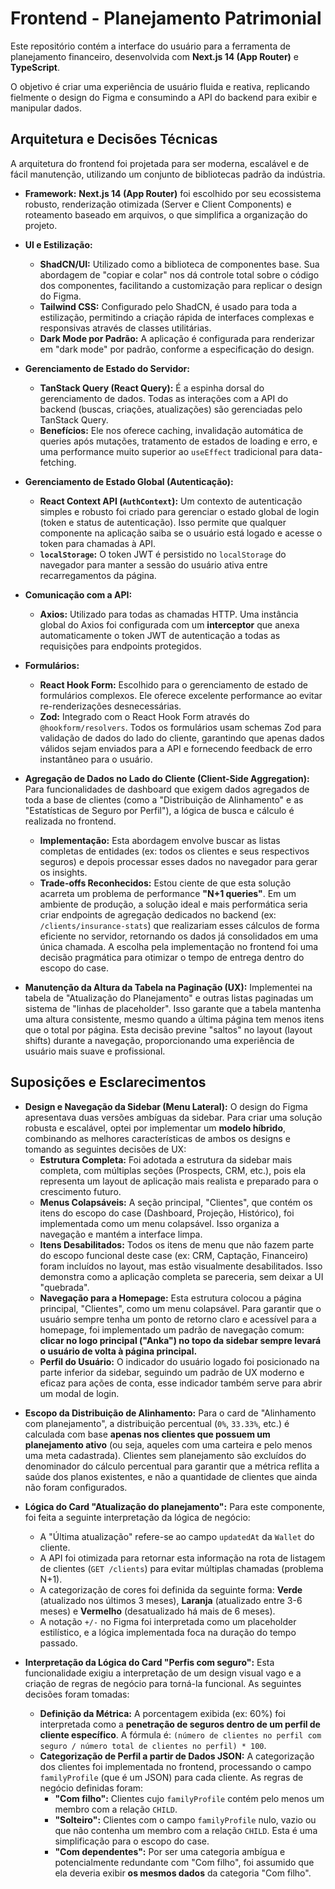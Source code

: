 # Frontend - Planejamento Patrimonial

Este repositório contém a interface do usuário para a ferramenta de planejamento financeiro, desenvolvida com **Next.js 14 (App Router)** e **TypeScript**.

O objetivo é criar uma experiência de usuário fluida e reativa, replicando fielmente o design do Figma e consumindo a API do backend para exibir e manipular dados.

## Arquitetura e Decisões Técnicas

A arquitetura do frontend foi projetada para ser moderna, escalável e de fácil manutenção, utilizando um conjunto de bibliotecas padrão da indústria.

-   **Framework:** **Next.js 14 (App Router)** foi escolhido por seu ecossistema robusto, renderização otimizada (Server e Client Components) e roteamento baseado em arquivos, o que simplifica a organização do projeto.

-   **UI e Estilização:**

    -   **ShadCN/UI:** Utilizado como a biblioteca de componentes base. Sua abordagem de "copiar e colar" nos dá controle total sobre o código dos componentes, facilitando a customização para replicar o design do Figma.
    -   **Tailwind CSS:** Configurado pelo ShadCN, é usado para toda a estilização, permitindo a criação rápida de interfaces complexas e responsivas através de classes utilitárias.
    -   **Dark Mode por Padrão:** A aplicação é configurada para renderizar em "dark mode" por padrão, conforme a especificação do design.

-   **Gerenciamento de Estado do Servidor:**

    -   **TanStack Query (React Query):** É a espinha dorsal do gerenciamento de dados. Todas as interações com a API do backend (buscas, criações, atualizações) são gerenciadas pelo TanStack Query.
    -   **Benefícios:** Ele nos oferece caching, invalidação automática de queries após mutações, tratamento de estados de loading e erro, e uma performance muito superior ao `useEffect` tradicional para data-fetching.

-   **Gerenciamento de Estado Global (Autenticação):**

    -   **React Context API (`AuthContext`):** Um contexto de autenticação simples e robusto foi criado para gerenciar o estado global de login (token e status de autenticação). Isso permite que qualquer componente na aplicação saiba se o usuário está logado e acesse o token para chamadas à API.
    -   **`localStorage`:** O token JWT é persistido no `localStorage` do navegador para manter a sessão do usuário ativa entre recarregamentos da página.

-   **Comunicação com a API:**

    -   **Axios:** Utilizado para todas as chamadas HTTP. Uma instância global do Axios foi configurada com um **interceptor** que anexa automaticamente o token JWT de autenticação a todas as requisições para endpoints protegidos.

-   **Formulários:**

    -   **React Hook Form:** Escolhido para o gerenciamento de estado de formulários complexos. Ele oferece excelente performance ao evitar re-renderizações desnecessárias.
    -   **Zod:** Integrado com o React Hook Form através do `@hookform/resolvers`. Todos os formulários usam schemas Zod para validação de dados do lado do cliente, garantindo que apenas dados válidos sejam enviados para a API e fornecendo feedback de erro instantâneo para o usuário.

-   **Agregação de Dados no Lado do Cliente (Client-Side Aggregation):** Para funcionalidades de dashboard que exigem dados agregados de toda a base de clientes (como a "Distribuição de Alinhamento" e as "Estatísticas de Seguro por Perfil"), a lógica de busca e cálculo é realizada no frontend.

    -   **Implementação:** Esta abordagem envolve buscar as listas completas de entidades (ex: todos os clientes e seus respectivos seguros) e depois processar esses dados no navegador para gerar os insights.
    -   **Trade-offs Reconhecidos:** Estou ciente de que esta solução acarreta um problema de performance **"N+1 queries"**. Em um ambiente de produção, a solução ideal e mais performática seria criar endpoints de agregação dedicados no backend (ex: `/clients/insurance-stats`) que realizariam esses cálculos de forma eficiente no servidor, retornando os dados já consolidados em uma única chamada. A escolha pela implementação no frontend foi uma decisão pragmática para otimizar o tempo de entrega dentro do escopo do case.

-   **Manutenção da Altura da Tabela na Paginação (UX):** Implementei na tabela de "Atualização do Planejamento" e outras listas paginadas um sistema de "linhas de placeholder". Isso garante que a tabela mantenha uma altura consistente, mesmo quando a última página tem menos itens que o total por página. Esta decisão previne "saltos" no layout (layout shifts) durante a navegação, proporcionando uma experiência de usuário mais suave e profissional.

## Suposições e Esclarecimentos

-   **Design e Navegação da Sidebar (Menu Lateral):** O design do Figma apresentava duas versões ambíguas da sidebar. Para criar uma solução robusta e escalável, optei por implementar um **modelo híbrido**, combinando as melhores características de ambos os designs e tomando as seguintes decisões de UX:
    -   **Estrutura Completa:** Foi adotada a estrutura da sidebar mais completa, com múltiplas seções (Prospects, CRM, etc.), pois ela representa um layout de aplicação mais realista e preparado para o crescimento futuro.
    -   **Menus Colapsáveis:** A seção principal, "Clientes", que contém os itens do escopo do case (Dashboard, Projeção, Histórico), foi implementada como um menu colapsável. Isso organiza a navegação e mantém a interface limpa.
    -   **Itens Desabilitados:** Todos os itens de menu que não fazem parte do escopo funcional deste case (ex: CRM, Captação, Financeiro) foram incluídos no layout, mas estão visualmente desabilitados. Isso demonstra como a aplicação completa se pareceria, sem deixar a UI "quebrada".
    -   **Navegação para a Homepage:** Esta estrutura colocou a página principal, "Clientes", como um menu colapsável. Para garantir que o usuário sempre tenha um ponto de retorno claro e acessível para a homepage, foi implementado um padrão de navegação comum: **clicar no logo principal ("Anka") no topo da sidebar sempre levará o usuário de volta à página principal.**
    -   **Perfil do Usuário:** O indicador do usuário logado foi posicionado na parte inferior da sidebar, seguindo um padrão de UX moderno e eficaz para ações de conta, esse indicador também serve para abrir um modal de login.

*   **Escopo da Distribuição de Alinhamento:** Para o card de "Alinhamento com planejamento", a distribuição percentual (`0%`, `33.33%`, etc.) é calculada com base **apenas nos clientes que possuem um planejamento ativo** (ou seja, aqueles com uma carteira e pelo menos uma meta cadastrada). Clientes sem planejamento são excluídos do denominador do cálculo percentual para garantir que a métrica reflita a saúde dos planos existentes, e não a quantidade de clientes que ainda não foram configurados.

*   **Lógica do Card "Atualização do planejamento":** Para este componente, foi feita a seguinte interpretação da lógica de negócio:

    -   A "Última atualização" refere-se ao campo `updatedAt` da `Wallet` do cliente.
    -   A API foi otimizada para retornar esta informação na rota de listagem de clientes (`GET /clients`) para evitar múltiplas chamadas (problema N+1).
    -   A categorização de cores foi definida da seguinte forma: **Verde** (atualizado nos últimos 3 meses), **Laranja** (atualizado entre 3-6 meses) e **Vermelho** (desatualizado há mais de 6 meses).
    -   A notação `+/-` no Figma foi interpretada como um placeholder estilístico, e a lógica implementada foca na duração do tempo passado.

*   **Interpretação da Lógica do Card "Perfis com seguro":** Esta funcionalidade exigiu a interpretação de um design visual vago e a criação de regras de negócio para torná-la funcional. As seguintes decisões foram tomadas:
    -   **Definição da Métrica:** A porcentagem exibida (ex: 60%) foi interpretada como a **penetração de seguros dentro de um perfil de cliente específico**. A fórmula é: `(número de clientes no perfil com seguro / número total de clientes no perfil) * 100`.
    -   **Categorização de Perfil a partir de Dados JSON:** A categorização dos clientes foi implementada no frontend, processando o campo `familyProfile` (que é um JSON) para cada cliente. As regras de negócio definidas foram:
        -   **"Com filho":** Clientes cujo `familyProfile` contém pelo menos um membro com a relação `CHILD`.
        -   **"Solteiro":** Clientes com o campo `familyProfile` nulo, vazio ou que não contenha um membro com a relação `CHILD`. Esta é uma simplificação para o escopo do case.
        -   **"Com dependentes":** Por ser uma categoria ambígua e potencialmente redundante com "Com filho", foi assumido que ela deveria exibir **os mesmos dados** da categoria "Com filho".

